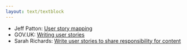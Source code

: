 ```yaml
---
layout: text/textblock
---
```

  * Jeff Patton: [User story mapping](http://jpattonassociates.com/user-story-mapping/)
  * GOV.UK: [Writing user stories](https://www.gov.uk/service-manual/agile-delivery/writing-user-stories)
  * Sarah Richards: [Write user stories to share responsibility for content](https://2016.agilecontentconf.com/richards)
